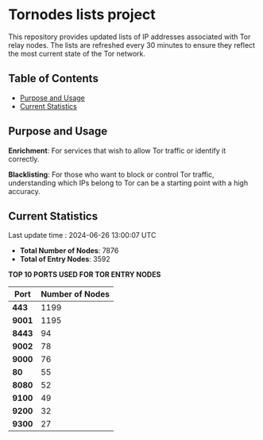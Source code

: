 # Tornodes lists project

This repository provides updated lists of IP addresses associated with Tor relay nodes. The lists are refreshed every 30 minutes to ensure they reflect the most current state of the Tor network.

## Table of Contents

- [Purpose and Usage](#purpose-and-usage)
- [Current Statistics](#current-statistics)


## Purpose and Usage

**Enrichment**: For services that wish to allow Tor traffic or identify it correctly.

**Blacklisting**: For those who want to block or control Tor traffic, understanding which IPs belong to Tor can be a starting point with a high accuracy.

## Current Statistics

Last update time : 2024-06-26 13:00:07 UTC

- **Total Number of Nodes**: 7876
- **Total of Entry Nodes**: 3592

**TOP 10 PORTS USED FOR TOR ENTRY NODES**

| **Port** | **Number of Nodes** |
|------|-----------------|
| **443**   | 1199  |
| **9001**   | 1195  |
| **8443**   | 94  |
| **9002**   | 78  |
| **9000**   | 76  |
| **80**   | 55  |
| **8080**   | 52  |
| **9100**   | 49  |
| **9200**   | 32  |
| **9300**   | 27  |

